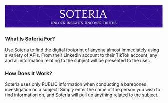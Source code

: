 ![Header](./github-header-image-RE.png)


<h3> What Is Soteria For? </h3>
Use Soteria to find the digital footprint of anyone almost immediately using a variety of APIs. From their LinkedIn account to their TikTok account, any and all information relating to the subject will be presented to the user.

<h3> How Does It Work?</h3>
Soteria uses only PUBLIC information when conducting a barebones investigation on a subject.
Simply enter the name of the person you wish to find information on, and Soteria will pull up anything related to the subject.



